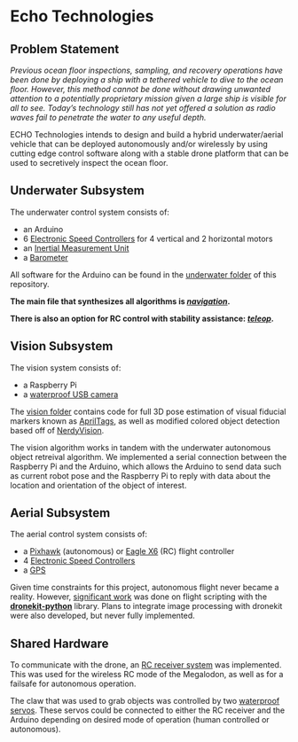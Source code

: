 # Echo Technologies

## Problem Statement

*Previous ocean floor inspections, sampling, and recovery operations have been done by deploying a ship with a tethered vehicle to dive to the ocean floor. However, this method cannot be done without drawing unwanted attention to a potentially proprietary mission given a large ship is visible for all to see. Today’s technology still has not yet offered a solution as radio waves fail to penetrate the water to any useful depth.*

ECHO Technologies intends to design and build a hybrid underwater/aerial vehicle that can be deployed autonomously and/or wirelessly by using cutting edge control software along with a stable drone platform that can be used to secretively inspect the ocean floor.

## Underwater Subsystem

The underwater control system consists of:
- an Arduino
- 6 [Electronic Speed Controllers](https://www.bluerobotics.com/store/thrusters/speed-controllers/besc30-r3/) for 4 vertical and 2 horizontal motors
- an [Inertial Measurement Unit](https://learn.adafruit.com/adafruit-bno055-absolute-orientation-sensor/overview)
- a [Barometer](https://www.bluerobotics.com/store/electronics/bar02-sensor-r1-rp/)

All software for the Arduino can be found in the [underwater folder](https://github.com/tedklin/Echo/tree/master/Megalodon/src/underwater) of this repository. 

**The main file that synthesizes all algorithms is *[navigation](https://github.com/tedklin/Echo/tree/master/Megalodon/src/underwater/navigation)*.**

**There is also an option for RC control with stability assistance: *[teleop](https://github.com/tedklin/Echo/blob/master/Megalodon/src/underwater/teleop/teleop.ino)*.**

## Vision Subsystem

The vision system consists of:
- a Raspberry Pi
- a [waterproof USB camera](https://www.amazon.com/dp/B07N5DX18T/ref=sspa_dk_detail_2?psc=1&pd_rd_i=B07N5DX18T)

The [vision folder](https://github.com/tedklin/Echo/tree/master/Megalodon/src/vision) contains code for full 3D pose estimation of visual fiducial markers known as [AprilTags](https://april.eecs.umich.edu/software/apriltag), as well as modified colored object detection based off of [NerdyVision](https://github.com/tedklin/nerdyvision).

The vision algorithm works in tandem with the underwater autonomous object retreival algorithm. We implemented a serial connection between the Raspberry Pi and the Arduino, which allows the Arduino to send data such as current robot pose and the Raspberry Pi to reply with data about the location and orientation of the object of interest.

## Aerial Subsystem

The aerial control system consists of:
- a [Pixhawk](http://pixhawk.org/) (autonomous) or [Eagle X6](https://www.motionrc.com/products/eagle-x6-6-axis-multi-rotor-flight-controller) (RC) flight controller 
- 4 [Electronic Speed Controllers](http://store-en.tmotor.com/goods.php?id=371)
- a [GPS](https://store.mrobotics.io/mRo-GPS-u-Blox-Neo-M8N-HMC5983-Compass-p/mro-gps004-mr.htm)

Given time constraints for this project, autonomous flight never became a reality. However, [significant work](https://github.com/tedklin/Echo/tree/master/Megalodon/src/aerial) was done on flight scripting with the **[dronekit-python](https://github.com/dronekit/dronekit-python)** library. Plans to integrate image processing with dronekit were also developed, but never fully implemented.

## Shared Hardware

To communicate with the drone, an [RC receiver system](https://www.horizonhobby.com/product/airplanes/telemetry-15066--1/aircraft-receivers/ar8010t-8ch-air-telemetry-receiver-spmar8010t) was implemented. This was used for the wireless RC mode of the Megalodon, as well as for a failsafe for autonomous operation. 

The claw that was used to grab objects was controlled by two [waterproof servos](https://www.bluerobotics.com/store/retired/hs-646wp/?fbclid=IwAR37Fxvrac2bqbgygsPXOxirx0ERk4Xt1Fn9HJPEAZ7LBNuF6v5u0TakOGY). These servos could be connected to either the RC receiver and the Arduino depending on desired mode of operation (human controlled or autonomous).
